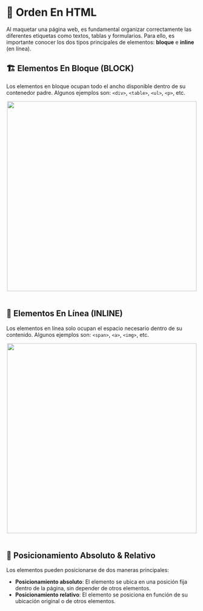 # 📖 Orden En HTML  
Al maquetar una página web, es fundamental organizar correctamente las diferentes etiquetas como textos, tablas y formularios. Para ello, es importante conocer los dos tipos principales de elementos: **bloque** e **inline** (en línea).  

## 🏗️ Elementos En Bloque (BLOCK)  
Los elementos en bloque ocupan todo el ancho disponible dentro de su contenedor padre. Algunos ejemplos son: `<div>`, `<table>`, `<ul>`, `<p>`, etc.  

<div align="center">

<img src="https://github.com/judali05/HTML-5/assets/129390687/2d8ce73c-a249-40fe-a947-571f2aaf70cd" style="width: 500px;">  
</div>  
<br>  

## 🔗 Elementos En Línea (INLINE)  
Los elementos en línea solo ocupan el espacio necesario dentro de su contenido. Algunos ejemplos son: `<span>`, `<a>`, `<img>`, etc.  

<div align="center">

<img src="https://github.com/judali05/HTML-5/assets/129390687/d0fe1586-ad12-42da-a492-ec43eb1f5aae" style="width: 500px;">  
</div>  
<br>  

## 📌 Posicionamiento Absoluto & Relativo  
Los elementos pueden posicionarse de dos maneras principales:  

- **Posicionamiento absoluto**: El elemento se ubica en una posición fija dentro de la página, sin depender de otros elementos.  
- **Posicionamiento relativo**: El elemento se posiciona en función de su ubicación original o de otros elementos.  


